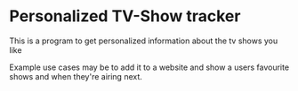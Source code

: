 # Personalized TV-Show tracker
This is a program to get personalized information about the tv shows you like

Example use cases may be to add it to a website and show a users favourite 
shows and when they're airing next.
